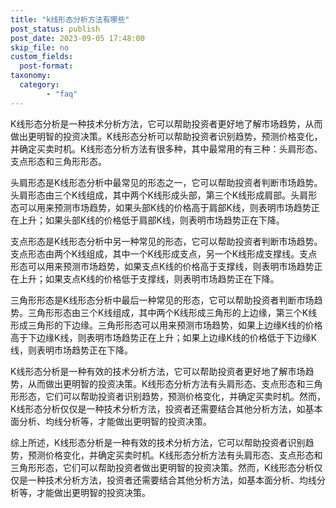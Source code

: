```yaml
---
title: "k线形态分析方法有哪些"
post_status: publish
post_date: 2023-09-05 17:48:00
skip_file: no
custom_fields: 
  post-format: 
taxonomy:
  category:
        - "faq"
---
```


K线形态分析是一种技术分析方法，它可以帮助投资者更好地了解市场趋势，从而做出更明智的投资决策。K线形态分析可以帮助投资者识别趋势，预测价格变化，并确定买卖时机。K线形态分析方法有很多种，其中最常用的有三种：头肩形态、支点形态和三角形形态。

头肩形态是K线形态分析中最常见的形态之一，它可以帮助投资者判断市场趋势。头肩形态由三个K线组成，其中两个K线形成头部，第三个K线形成肩部。头肩形态可以用来预测市场趋势，如果头部K线的价格高于肩部K线，则表明市场趋势正在上升；如果头部K线的价格低于肩部K线，则表明市场趋势正在下降。

支点形态是K线形态分析中另一种常见的形态，它可以帮助投资者判断市场趋势。支点形态由两个K线组成，其中一个K线形成支点，另一个K线形成支撑线。支点形态可以用来预测市场趋势，如果支点K线的价格高于支撑线，则表明市场趋势正在上升；如果支点K线的价格低于支撑线，则表明市场趋势正在下降。

三角形形态是K线形态分析中最后一种常见的形态，它可以帮助投资者判断市场趋势。三角形形态由三个K线组成，其中两个K线形成三角形的上边缘，第三个K线形成三角形的下边缘。三角形形态可以用来预测市场趋势，如果上边缘K线的价格高于下边缘K线，则表明市场趋势正在上升；如果上边缘K线的价格低于下边缘K线，则表明市场趋势正在下降。

K线形态分析是一种有效的技术分析方法，它可以帮助投资者更好地了解市场趋势，从而做出更明智的投资决策。K线形态分析方法有头肩形态、支点形态和三角形形态，它们可以帮助投资者识别趋势，预测价格变化，并确定买卖时机。然而，K线形态分析仅仅是一种技术分析方法，投资者还需要结合其他分析方法，如基本面分析、均线分析等，才能做出更明智的投资决策。

综上所述，K线形态分析是一种有效的技术分析方法，它可以帮助投资者识别趋势，预测价格变化，并确定买卖时机。K线形态分析方法有头肩形态、支点形态和三角形形态，它们可以帮助投资者做出更明智的投资决策。然而，K线形态分析仅仅是一种技术分析方法，投资者还需要结合其他分析方法，如基本面分析、均线分析等，才能做出更明智的投资决策。
